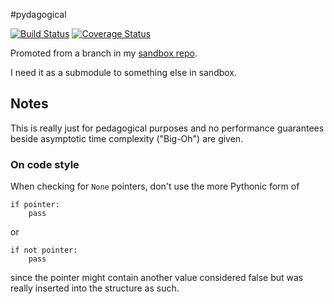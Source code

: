 #pydagogical

[![Build Status](https://travis-ci.org/skytreader/pydagogical.svg?branch=master)](https://travis-ci.org/skytreader/pydagogical)
[![Coverage Status](https://coveralls.io/repos/skytreader/pydagogical/badge.svg?branch=master)](https://coveralls.io/r/skytreader/pydagogical?branch=master)

Promoted from a branch in my [sandbox repo](https://github.com/skytreader/sandbox).

I need it as a submodule to something else in sandbox.

## Notes

This is really just for pedagogical purposes and no performance guarantees beside
asymptotic time complexity ("Big-Oh") are given.

### On code style

When checking for `None` pointers, don't use the more Pythonic form of

    if pointer:
        pass

or

    if not pointer:
        pass

since the pointer might contain another value considered false but was really
inserted into the structure as such.
